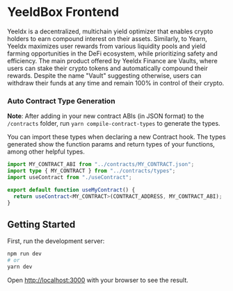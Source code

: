 # YeeldBox Frontend

Yeeldx is a decentralized, multichain yield optimizer that enables crypto holders to earn compound interest on their assets. Similarly, to Yearn, Yeeldx maximizes user rewards from various liquidity pools and yield farming opportunities in the DeFi ecosystem, while prioritizing safety and efficiency.
The main product offered by Yeeldx Finance are Vaults, where users can stake their crypto tokens and automatically compound their rewards. Despite the name "Vault" suggesting otherwise, users can withdraw their funds at any time and remain 100% in control of their crypto.


### Auto Contract Type Generation

**Note**: After adding in your new contract ABIs (in JSON format) to the `/contracts` folder, run `yarn compile-contract-types` to generate the types.

You can import these types when declaring a new Contract hook. The types generated show the function params and return types of your functions, among other helpful types. 

```ts
import MY_CONTRACT_ABI from "../contracts/MY_CONTRACT.json";
import type { MY_CONTRACT } from "../contracts/types";
import useContract from "./useContract";

export default function useMyContract() {
  return useContract<MY_CONTRACT>(CONTRACT_ADDRESS, MY_CONTRACT_ABI);
}
```

## Getting Started

First, run the development server:

```bash
npm run dev
# or
yarn dev
```

Open [http://localhost:3000](http://localhost:3000) with your browser to see the result.
